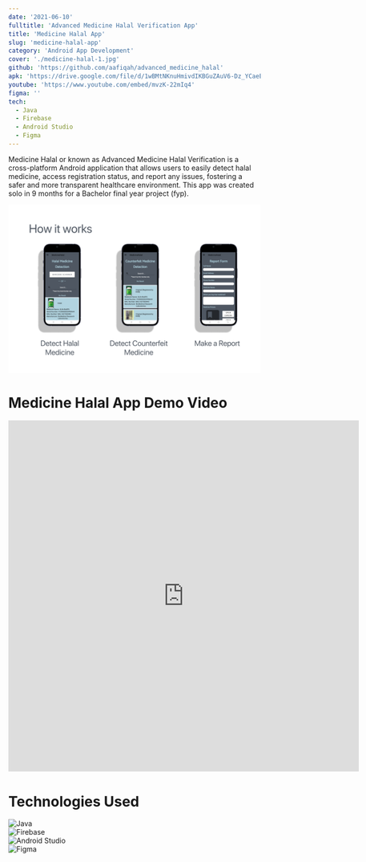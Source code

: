 ```yaml
---
date: '2021-06-10'
fulltitle: 'Advanced Medicine Halal Verification App'
title: 'Medicine Halal App'
slug: 'medicine-halal-app'
category: 'Android App Development'
cover: './medicine-halal-1.jpg'
github: 'https://github.com/aafiqah/advanced_medicine_halal'
apk: 'https://drive.google.com/file/d/1wBMtNKnuHmivdIKBGuZAuV6-Dz_YCaeE/view?usp=sharing'
youtube: 'https://www.youtube.com/embed/mvzK-22mIq4'
figma: ''
tech:
  - Java
  - Firebase
  - Android Studio
  - Figma
---
```


<div class="modal-content-container">
  <div class="modal-content-text">

Medicine Halal or known as Advanced Medicine Halal Verification is a cross-platform Android application that allows users to easily detect halal medicine, access registration status, and report any issues, fostering a safer and more transparent healthcare environment. This app was created solo in 9 months for a Bachelor final year project (fyp).

  </div>

  <div class="modal-content-img">

![How it work](./medicine-halal-2.jpg)

  </div>
</div>

# Medicine Halal App Demo Video

<div style="text-align: center;">
  <iframe width="700" height="700" src="https://www.youtube.com/embed/mvzK-22mIq4" frameborder="0" allowfullscreen></iframe>
</div>

# Technologies Used

<div class="container">
  <div class="badge-item">
    <img src="https://img.shields.io/badge/Java-ED8B00?style=for-the-badge&logo=openjdk&logoColor=white" alt="Java" class="badge-image" />
  </div>
  <div class="badge-item">
    <img src="https://img.shields.io/badge/Firebase-039BE5?style=for-the-badge&logo=Firebase&logoColor=white" alt="Firebase" class="badge-image" />
  </div>
  <div class="badge-item">
    <img src="https://img.shields.io/badge/Android_Studio-3DDC84?style=for-the-badge&logo=android-studio&logoColor=white" alt="Android Studio" class="badge-image" />
  </div>
  <div class="badge-item">
    <img src="https://img.shields.io/badge/Figma-F24E1E?style=for-the-badge&logo=figma&logoColor=white" alt="Figma" class="badge-image" />
  </div>
</div>
